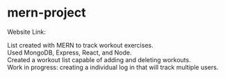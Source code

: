 # mern-project

Website Link: 

List created with MERN to track workout exercises. </br>
Used MongoDB, Express, React, and Node.</br>
Created a workout list capable of adding and deleting workouts. </br>
Work in progress: creating a individual log in that will track multiple users.</br>




